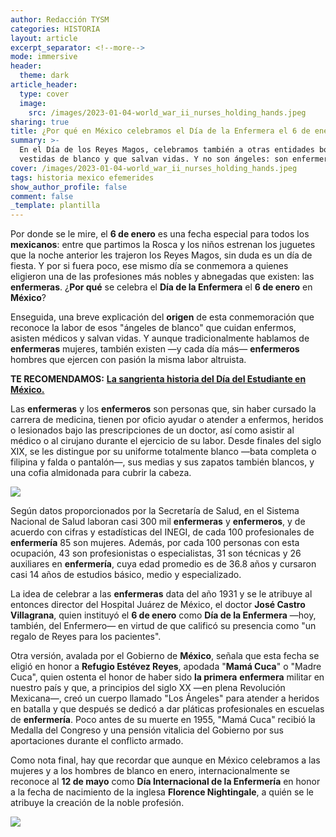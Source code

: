 ```yaml
---
author: Redacción TYSM
categories: HISTORIA
layout: article
excerpt_separator: <!--more-->
mode: immersive
header:
  theme: dark
article_header:
  type: cover
  image:
    src: /images/2023-01-04-world_war_ii_nurses_holding_hands.jpeg
sharing: true
title: ¿Por qué en México celebramos el Día de la Enfermera el 6 de enero?
summary: >-
  En el Día de los Reyes Magos, celebramos también a otras entidades bondadosas,
  vestidas de blanco y que salvan vidas. Y no son ángeles: son enfermeras…
cover: /images/2023-01-04-world_war_ii_nurses_holding_hands.jpeg
tags: historia mexico efemerides
show_author_profile: false
comment: false
_template: plantilla
---
```







Por donde se le mire, el **6 de enero** es una fecha especial para todos los **mexicanos**: entre que partimos la Rosca y los niños estrenan los juguetes que la noche anterior les trajeron los Reyes Magos, sin duda es un día de fiesta. Y por si fuera poco, ese mismo día se conmemora a quienes eligieron una de las profesiones más nobles y abnegadas que existen: las **enfermeras**. ¿**Por qué** se celebra el **Día de la Enfermera** el **6 de enero** en **México**?

Enseguida, una breve explicación del **origen** de esta conmemoración que reconoce la labor de esos "ángeles de blanco" que cuidan enfermos, asisten médicos y salvan vidas. Y aunque tradicionalmente hablamos de **enfermeras** mujeres, también existen —y cada día más— **enfermeros** hombres que ejercen con pasión la misma labor altruista.

**TE RECOMENDAMOS:** [**La sangrienta historia del Día del Estudiante en México.**](https://blog.tonoysumariachi.com/historia/2022/06/16/la-sangrienta-historia-del-dia-del-estudiante-en-mexico.html)

Las **enfermeras** y los **enfermeros** son personas que, sin haber cursado la carrera de medicina, tienen por oficio ayudar o atender a enfermos, heridos o lesionados bajo las prescripciones de un doctor, así como asistir al médico o al cirujano durante el ejercicio de su labor. Desde finales del siglo XIX, se les distingue por su uniforme totalmente blanco —bata completa o filipina y falda o pantalón—, sus medias y sus zapatos también blancos, y una cofia almidonada para cubrir la cabeza.

![](https://upload.wikimedia.org/wikipedia/commons/thumb/6/67/009479-031_CLASE_A_ENFERMERAS_Y_PL%C3%81TICA_A_MUJERES_AGOSTO_16_1957_%2838009964145%29.jpg/1024px-009479-031_CLASE_A_ENFERMERAS_Y_PL%C3%81TICA_A_MUJERES_AGOSTO_16_1957_%2838009964145%29.jpg)

Según datos proporcionados por la Secretaría de Salud, en el Sistema Nacional de Salud laboran casi 300 mil **enfermeras** y **enfermeros**, y de acuerdo con cifras y estadísticas del INEGI, de cada 100 profesionales de **enfermería** 85 son mujeres. Además, por cada 100 personas con esta ocupación, 43 son profesionistas o especialistas, 31 son técnicas y 26 auxiliares en **enfermería**, cuya edad promedio es de 36.8 años y cursaron casi 14 años de estudios básico, medio y especializado.

La idea de celebrar a las **enfermeras** data del año 1931 y se le atribuye al entonces director del Hospital Juárez de México, el doctor **José Castro Villagrana**, quien instituyó el **6 de enero** como **Día de la Enfermera** —hoy, también, del Enfermero— en virtud de que calificó su presencia como "un regalo de Reyes para los pacientes".

Otra versión, avalada por el Gobierno de **México**, señala que esta fecha se eligió en honor a **Refugio Estévez Reyes**, apodada "**Mamá Cuca**" o "Madre Cuca", quien ostenta el honor de haber sido **la primera** **enfermera** militar en nuestro país y que, a principios del siglo XX —en plena Revolución Mexicana—, creó un cuerpo llamado "Los Ángeles" para atender a heridos en batalla y que después se dedicó a dar pláticas profesionales en escuelas de **enfermería**. Poco antes de su muerte en 1955, "Mamá Cuca" recibió la Medalla del Congreso y una pensión vitalicia del Gobierno por sus aportaciones durante el conflicto armado.

Como nota final, hay que recordar que aunque en México celebramos a las mujeres y a los hombres de blanco en enero, internacionalmente se reconoce al **12 de mayo** como **Día Internacional de la Enfermería** en honor a la fecha de nacimiento de la inglesa **Florence Nightingale**, a quién se le atribuye la creación de la noble profesión.

![](https://upload.wikimedia.org/wikipedia/commons/thumb/a/ab/Florence_Nightingale_%28H_Hering_NPG_x82368%29.jpg/552px-Florence_Nightingale_%28H_Hering_NPG_x82368%29.jpg)
